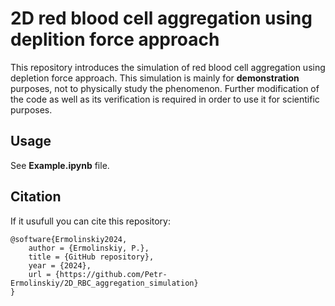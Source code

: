 
# 2D red blood cell aggregation using deplition force approach

This repository introduces the simulation of red blood cell aggregation using depletion force approach. 
This simulation is mainly for __demonstration__ purposes, not to physically study the phenomenon. 
Further modification of the code as well as its verification is required in order to use it for scientific purposes. 

## Usage

See __Example.ipynb__ file.

## Citation

If it usufull you can cite this repository:
```
@software{Ermolinskiy2024,
	author = {Ermolinskiy, P.},
	title = {GitHub repository},
	year = {2024},
	url = {https://github.com/Petr-Ermolinskiy/2D_RBC_aggregation_simulation}
}
```
